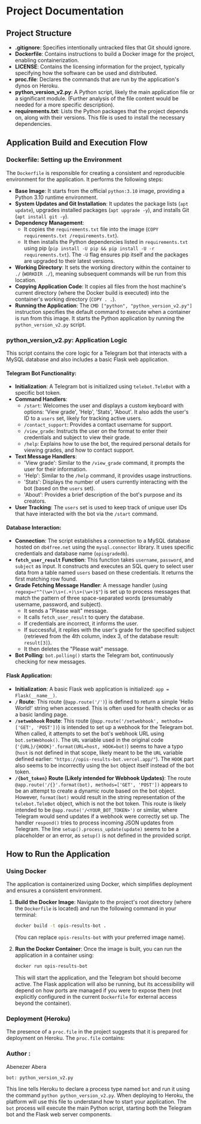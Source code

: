 # Project Documentation

## Project Structure

- **.gitignore**: Specifies intentionally untracked files that Git should ignore.
- **Dockerfile**: Contains instructions to build a Docker image for the project, enabling containerization.
- **LICENSE**: Contains the licensing information for the project, typically specifying how the software can be used and distributed.
- **proc.file**: Declares the commands that are run by the application's dynos on Heroku.
- **python_version_v2.py**: A Python script, likely the main application file or a significant module. (Further analysis of the file content would be needed for a more specific description).
- **requirements.txt**: Lists the Python packages that the project depends on, along with their versions. This file is used to install the necessary dependencies.

## Application Build and Execution Flow

### Dockerfile: Setting up the Environment

The `Dockerfile` is responsible for creating a consistent and reproducible environment for the application. It performs the following steps:

- **Base Image**: It starts from the official `python:3.10` image, providing a Python 3.10 runtime environment.
- **System Updates and Git Installation**: It updates the package lists (`apt update`), upgrades installed packages (`apt upgrade -y`), and installs Git (`apt install git -y`).
- **Dependency Management**:
    - It copies the `requirements.txt` file into the image (`COPY requirements.txt /requirements.txt`).
    - It then installs the Python dependencies listed in `requirements.txt` using pip (`pip install -U pip && pip install -U -r requirements.txt`). The `-U` flag ensures pip itself and the packages are upgraded to their latest versions.
- **Working Directory**: It sets the working directory within the container to `./` (`WORKDIR ./`), meaning subsequent commands will be run from this location.
- **Copying Application Code**: It copies all files from the host machine's current directory (where the Docker build is executed) into the container's working directory (`COPY . .`).
- **Running the Application**: The `CMD ["python", "python_version_v2.py"]` instruction specifies the default command to execute when a container is run from this image. It starts the Python application by running the `python_version_v2.py` script.

### python_version_v2.py: Application Logic

This script contains the core logic for a Telegram bot that interacts with a MySQL database and also includes a basic Flask web application.

#### Telegram Bot Functionality:

- **Initialization**: A Telegram bot is initialized using `telebot.TeleBot` with a specific bot token.
- **Command Handlers**:
    - `/start`: Welcomes the user and displays a custom keyboard with options: 'View grade', 'Help', 'Stats', 'About'. It also adds the user's ID to a `users` set, likely for tracking active users.
    - `/contact_support`: Provides a contact username for support.
    - `/view_grade`: Instructs the user on the format to enter their credentials and subject to view their grade.
    - `/help`: Explains how to use the bot, the required personal details for viewing grades, and how to contact support.
- **Text Message Handlers**:
    - 'View grade': Similar to the `/view_grade` command, it prompts the user for their information.
    - 'Help': Similar to the `/help` command, it provides usage instructions.
    - 'Stats': Displays the number of users currently interacting with the bot (based on the `users` set).
    - 'About': Provides a brief description of the bot's purpose and its creators.
- **User Tracking**: The `users` set is used to keep track of unique user IDs that have interacted with the bot via the `/start` command.

#### Database Interaction:

- **Connection**: The script establishes a connection to a MySQL database hosted on `db4free.net` using the `mysql.connector` library. It uses specific credentials and database name (`opisgradedb`).
- **`fetch_user_result` Function**: This function takes `username`, `password`, and `subject` as input. It constructs and executes an SQL query to select user data from a table named `users` based on these credentials. It returns the first matching row found.
- **Grade Fetching Message Handler**: A message handler (using `regexp=r"^(\w+)\s+(.+)\s+(\w+)$"`) is set up to process messages that match the pattern of three space-separated words (presumably username, password, and subject).
    - It sends a "Please wait" message.
    - It calls `fetch_user_result` to query the database.
    - If credentials are incorrect, it informs the user.
    - If successful, it replies with the user's grade for the specified subject (retrieved from the 4th column, index 3, of the database result: `result[3]`).
    - It then deletes the "Please wait" message.
- **Bot Polling**: `bot.polling()` starts the Telegram bot, continuously checking for new messages.

#### Flask Application:

- **Initialization**: A basic Flask web application is initialized: `app = Flask(__name__)`.
- **`/` Route**: This route (`@app.route('/')`) is defined to return a simple 'Hello World!' string when accessed. This is often used for health checks or as a basic landing page.
- **`/setwebhook` Route**: This route (`@app.route('/setwebhook', methods=['GET', 'POST'])`) is intended to set up a webhook for the Telegram bot. When called, it attempts to set the bot's webhook URL using `bot.setWebhook()`. The `URL` variable used in the original code (`'{URL}/{HOOK}'.format(URL=host, HOOK=bot)`) seems to have a typo (`host` is not defined in that scope, likely meant to be the `URL` variable defined earlier: `"https://opis-results-bot.vercel.app/"`). The `HOOK` part also seems to be incorrectly using the `bot` object itself instead of the bot token.
- **`/{bot_token}` Route (Likely intended for Webhook Updates)**: The route `@app.route('/{}'.format(bot), methods=['GET', 'POST'])` appears to be an attempt to create a dynamic route based on the bot object. However, `format(bot)` would result in the string representation of the `telebot.TeleBot` object, which is not the bot token. This route is likely intended to be `@app.route('/<YOUR_BOT_TOKEN>')` or similar, where Telegram would send updates if a webhook were correctly set up. The handler `respond()` tries to process incoming JSON updates from Telegram. The line `setup().process_update(update)` seems to be a placeholder or an error, as `setup()` is not defined in the provided script.

## How to Run the Application

### Using Docker

The application is containerized using Docker, which simplifies deployment and ensures a consistent environment.

1.  **Build the Docker Image**:
    Navigate to the project's root directory (where the `Dockerfile` is located) and run the following command in your terminal:
    ```bash
    docker build -t opis-results-bot .
    ```
    (You can replace `opis-results-bot` with your preferred image name).

2.  **Run the Docker Container**:
    Once the image is built, you can run the application in a container using:
    ```bash
    docker run opis-results-bot
    ```
    This will start the application, and the Telegram bot should become active. The Flask application will also be running, but its accessibility will depend on how ports are managed if you were to expose them (not explicitly configured in the current `Dockerfile` for external access beyond the container).

### Deployment (Heroku)

The presence of a `proc.file` in the project suggests that it is prepared for deployment on Heroku. The `proc.file` contains:

### Author :

Abenezer Abera

```
bot: python_version_v2.py
```

This line tells Heroku to declare a process type named `bot` and run it using the command `python python_version_v2.py`. When deploying to Heroku, the platform will use this file to understand how to start your application. The `bot` process will execute the main Python script, starting both the Telegram bot and the Flask web server components.
